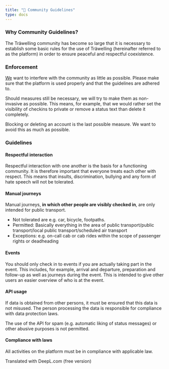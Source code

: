 ```yaml
---
title: "📜 Community Guidelines"
type: docs
---
```


### Why Community Guidelines?

The Träwelling community has become so large that it is necessary to establish some basic rules for the use of Träwelling 
(hereinafter referred to as the platform) in order to ensure peaceful and respectful coexistence.

### Enforcement

[We](/governance/team) want to interfere with the community as little as possible.
Please make sure that the platform is used properly and that the guidelines are adhered to.

Should measures still be necessary, we will try to make them as non-invasive as possible.
This means, for example, that we would rather set the visibility of checkins to private or remove a status text than delete it completely.

Blocking or deleting an account is the last possible measure. We want to avoid this as much as possible.

### Guidelines

#### Respectful interaction

Respectful interaction with one another is the basis for a functioning community.
It is therefore important that everyone treats each other with respect.
This means that insults, discrimination, bullying and any form of hate speech will not be tolerated.

#### Manual journeys

Manual journeys, **in which other people are visibly checked in**, are only intended for public transport.

- Not tolerated are e.g. car, bicycle, footpaths.
- Permitted: Basically everything in the area of public transport/public transport/local public transport/scheduled air transport
- Exceptions: e.g. on-call cab or cab rides within the scope of passenger rights or deadheading

#### Events

You should only check in to events if you are actually taking part in the event.
This includes, for example, arrival and departure, preparation and follow-up as well as journeys during the event.
This is intended to give other users an easier overview of who is at the event.

#### API usage

If data is obtained from other persons, it must be ensured that this data is not misused.
The person processing the data is responsible for compliance with data protection laws.

The use of the API for spam (e.g. automatic liking of status messages) or other abusive purposes is not permitted.

#### Compliance with laws

<!-- Applicable laws where? Germany as a whole? International users? -->
All activities on the platform must be in compliance with applicable law.


Translated with DeepL.com (free version)